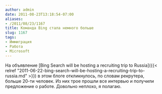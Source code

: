 ```yaml
---
author: admin
date: 2011-08-23T13:18:54-07:00
aliases:
- /2011/08/23/1167
title: Команда Bing стала немного больше
slug: 1167
tags:
- Иммиграция
- Работа
- Microsoft
---
```


На объявление [Bing Search will be hosting a recruiting trip to Russia]({{< relref "2011-06-22-bing-search-will-be-hosting-a-recruiting-trip-to-russia.md" >}}) в этом блоге откликнулось, по словам рекрутера, больше 20-ти человек. Из них трое прошли все интервью и получили предложение о работе. Довольно неплохо, я полагаю.
